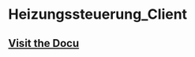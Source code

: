 # Heizungssteuerung_Client

<h2><a href="https://der-floh.github.io/Heizungssteuerung-Client/" target="_blank">Visit the Docu</a></h2>
